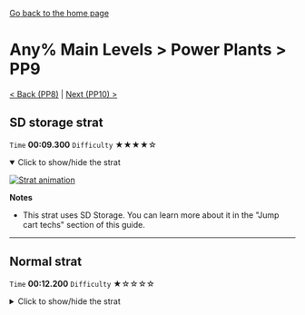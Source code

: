 [Go back to the home page](https://github.com/Doublevil/scbspeedrun)

# Any% Main Levels > Power Plants > PP9

[< Back (PP8)](https://github.com/Doublevil/scbspeedrun/blob/main/levels/any_ml/pp/PP8.md) | [Next (PP10) >](https://github.com/Doublevil/scbspeedrun/blob/main/levels/any_ml/pp/PP10.md)

## SD storage strat

`Time` **00:09.300** `Difficulty` ★★★★☆
<details open>
  <summary>Click to show/hide the strat</summary>

  [![Strat animation](https://github.com/Doublevil/scbspeedrun/blob/main/media/levels/pp/PP9_SDStrat.webp)](https://github.com/Doublevil/scbspeedrun/blob/main/media/levels/pp/PP9_SDStrat.mp4?raw=true)

  **Notes**
  - This strat uses SD Storage. You can learn more about it in the "Jump cart techs" section of this guide.
</details>

---
## Normal strat

`Time` **00:12.200** `Difficulty` ★☆☆☆☆
<details>
  <summary>Click to show/hide the strat</summary>

  [![Strat animation](https://github.com/Doublevil/scbspeedrun/blob/main/media/levels/pp/PP9_Strat.webp)](https://github.com/Doublevil/scbspeedrun/blob/main/media/levels/pp/PP9_Strat.mp4?raw=true)
</details>
